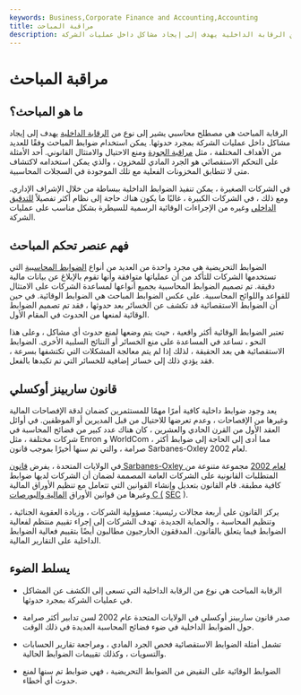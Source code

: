 ```yaml
---
keywords: Business,Corporate Finance and Accounting,Accounting
title: مراقبة المباحث
description: الرقابة المباحث هي مصطلح محاسبي يشير إلى نوع من الرقابة الداخلية يهدف إلى إيجاد مشاكل داخل عمليات الشركة.
---
```


# مراقبة المباحث
## ما هو المباحث؟

الرقابة المباحث هي مصطلح محاسبي يشير إلى نوع من [الرقابة الداخلية](/internalcontrols) يهدف إلى إيجاد مشاكل داخل عمليات الشركة بمجرد حدوثها. يمكن استخدام ضوابط المباحث وفقًا للعديد من الأهداف المختلفة ، مثل [مراقبة الجودة](/quality-control) ومنع الاحتيال والامتثال القانوني. أحد الأمثلة على التحكم الاستقصائي هو الجرد المادي للمخزون ، والذي يمكن استخدامه لاكتشاف متى لا تتطابق المخزونات الفعلية مع تلك الموجودة في السجلات المحاسبية.

في الشركات الصغيرة ، يمكن تنفيذ الضوابط الداخلية ببساطة من خلال الإشراف الإداري. ومع ذلك ، في الشركات الكبيرة ، غالبًا ما يكون هناك حاجة إلى نظام أكثر تفصيلاً [للتدقيق الداخلي](/internalaudit) وغيره من الإجراءات الوقائية الرسمية للسيطرة بشكل مناسب على عمليات الشركة.

## فهم عنصر تحكم المباحث

الضوابط التحريضية هي مجرد واحدة من العديد من أنواع [الضوابط المحاسبية](/accounting-control) التي تستخدمها الشركات للتأكد من أن عملياتها متوافقة وأنها تقوم بالإبلاغ عن بيانات مالية دقيقة. تم تصميم الضوابط المحاسبية بجميع أنواعها لمساعدة الشركات على الامتثال للقواعد واللوائح المحاسبية. على عكس الضوابط المباحث هي الضوابط الوقائية. في حين أن الضوابط الاستقصائية قد تكشف عن الخسائر بعد حدوثها ، فقد تم تصميم الضوابط الوقائية لمنعها من الحدوث في المقام الأول.

تعتبر الضوابط الوقائية أكثر واقعية ، حيث يتم وضعها لمنع حدوث أي مشاكل ، وعلى هذا النحو ، تساعد في المساعدة على منع الخسائر أو النتائج السلبية الأخرى. الضوابط الاستقصائية هي بعد الحقيقة ، لذلك إذا لم يتم معالجة المشكلات التي تكتشفها بسرعة ، فقد يؤدي ذلك إلى خسائر إضافية للخسائر التي تم تكبدها بالفعل.

## قانون ساربينز أوكسلي

يعد وجود ضوابط داخلية كافية أمرًا مهمًا للمستثمرين كضمان لدقة الإفصاحات المالية وغيرها من الإفصاحات ، وعدم تعرضها للاحتيال من قبل المديرين أو الموظفين. في أوائل العقد الأول من القرن الحادي والعشرين ، كان هناك عدد كبير من فضائح المحاسبة في شركات مختلفة ، مثل Enron و WorldCom ، مما أدى إلى الحاجة إلى ضوابط أكثر صرامة ، والتي تم سنها أخيرًا بموجب قانون Sarbanes-Oxley لعام 2002.

في الولايات المتحدة ، يفرض [قانون Sarbanes-Oxley لعام 2002](/sarbanesoxleyact) مجموعة متنوعة من المتطلبات القانونية على الشركات العامة المصممة لضمان أن الشركات لديها ضوابط كافية مطبقة. قام القانون بتعديل وإنشاء القوانين التي تتعامل مع تنظيم الأوراق المالية وغيرها من قوانين الأوراق [المالية والبورصات C (](/sec) [SEC](/sec) ).

يركز القانون على أربعة مجالات رئيسية: مسؤولية الشركات ، وزيادة العقوبة الجنائية ، وتنظيم المحاسبة ، والحماية الجديدة. تهدف الشركات إلى إجراء تقييم منتظم لفعالية الضوابط فيما يتعلق بالقانون. المدققون الخارجيون مطالبون أيضًا بتقييم فعالية الضوابط الداخلية على التقارير المالية.

## يسلط الضوء

- الرقابة المباحث هي نوع من الرقابة الداخلية التي تسعى إلى الكشف عن المشاكل في عمليات الشركة بمجرد حدوثها.

- صدر قانون ساربينز أوكسلي في الولايات المتحدة عام 2002 لسن تدابير أكثر صرامة حول الضوابط الداخلية في ضوء فضائح المحاسبة العديدة في ذلك الوقت.

- تشمل أمثلة الضوابط الاستقصائية فحص الجرد المادي ، ومراجعة تقارير الحسابات والتسويات ، وكذلك تقييمات الضوابط الحالية.

- الضوابط الوقائية على النقيض من الضوابط التحريضية ، فهي ضوابط تم سنها لمنع حدوث أي أخطاء.

